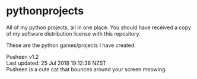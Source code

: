 # pythonprojects
All of my python projects, all in one place. 
You should have received a copy of my software distribution license with this repository.<br/>

These are the python games/projects I have created.

Pusheen v1.2<br/>
Last updated: 25 Jul 2018 19:12:38 NZST<br/>
Pusheen is a cute cat that bounces around your screen meowing.<br/>
